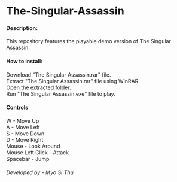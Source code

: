 # The-Singular-Assassin

#### Description:
This repository features the playable demo version of The Singular Assassin.

#### How to install:
Download "The Singular Assassin.rar" file.\
Extract "The Singular Assassin.rar" file using WinRAR.\
Open the extracted folder.\
Run "The Singular Assassin.exe" file to play.

#### Controls
W - Move Up\
A - Move Left\
S - Move Down\
D - Move Right\
Mouse - Look Around\
Mouse Left Click - Attack\
Spacebar - Jump

###### Developed by - Myo Si Thu
